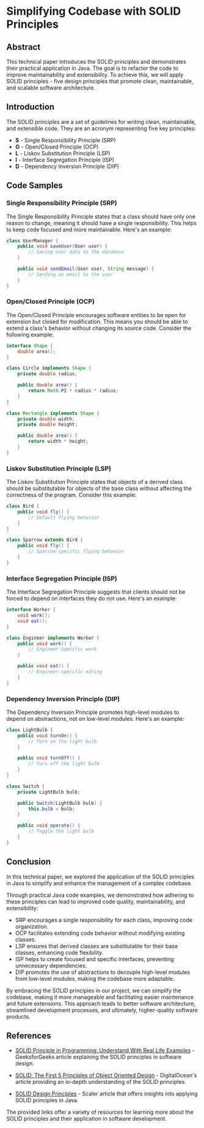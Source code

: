 # Simplifying Codebase with SOLID Principles

## Abstract

This technical paper introduces the SOLID principles and demonstrates their practical application in Java. The goal is to refactor the code to improve maintainability and extensibility. To achieve this, we will apply SOLID principles - five design principles that promote clean, maintainable, and scalable software architecture.

## Introduction

The SOLID principles are a set of guidelines for writing clean, maintainable, and extensible code. They are an acronym representing five key principles:

- **S** - Single Responsibility Principle (SRP)
- **O** - Open/Closed Principle (OCP)
- **L** - Liskov Substitution Principle (LSP)
- **I** - Interface Segregation Principle (ISP)
- **D** - Dependency Inversion Principle (DIP)

## Code Samples

### Single Responsibility Principle (SRP)

The Single Responsibility Principle states that a class should have only one reason to change, meaning it should have a single responsibility. This helps to keep code focused and more maintainable. Here's an example:

```java
class UserManager {
    public void saveUser(User user) {
        // Saving user data to the database
    }

    public void sendEmail(User user, String message) {
        // Sending an email to the user
    }
}
```
### Open/Closed Principle (OCP)

The Open/Closed Principle encourages software entities to be open for extension but closed for modification. This means you should be able to extend a class's behavior without changing its source code. Consider the following example:

```java
interface Shape {
    double area();
}

class Circle implements Shape {
    private double radius;

    public double area() {
        return Math.PI * radius * radius;
    }
}

class Rectangle implements Shape {
    private double width;
    private double height;

    public double area() {
        return width * height;
    }
}

```
### Liskov Substitution Principle (LSP)

The Liskov Substitution Principle states that objects of a derived class should be substitutable for objects of the base class without affecting the correctness of the program. Consider this example:

```java
class Bird {
    public void fly() {
        // Default flying behavior
    }
}

class Sparrow extends Bird {
    public void fly() {
        // Sparrow-specific flying behavior
    }
}
```
### Interface Segregation Principle (ISP)

The Interface Segregation Principle suggests that clients should not be forced to depend on interfaces they do not use. Here's an example:

```java
interface Worker {
    void work();
    void eat();
}

class Engineer implements Worker {
    public void work() {
        // Engineer-specific work
    }

    public void eat() {
        // Engineer-specific eating
    }
}
```
### Dependency Inversion Principle (DIP)

The Dependency Inversion Principle promotes high-level modules to depend on abstractions, not on low-level modules. Here's an example:

```java
class LightBulb {
    public void turnOn() {
        // Turn on the light bulb
    }

    public void turnOff() {
        // Turn off the light bulb
    }
}

class Switch {
    private LightBulb bulb;

    public Switch(LightBulb bulb) {
        this.bulb = bulb;
    }

    public void operate() {
        // Toggle the light bulb
    }
}
```
## Conclusion

In this technical paper, we explored the application of the SOLID principles in Java to simplify and enhance the management of a complex codebase.

Through practical Java code examples, we demonstrated how adhering to these principles can lead to improved code quality, maintainability, and extensibility:

- SRP encourages a single responsibility for each class, improving code organization.
- OCP facilitates extending code behavior without modifying existing classes.
- LSP ensures that derived classes are substitutable for their base classes, enhancing code flexibility.
- ISP helps to create focused and specific interfaces, preventing unnecessary dependencies.
- DIP promotes the use of abstractions to decouple high-level modules from low-level modules, making the codebase more adaptable.

By embracing the SOLID principles in our project, we can simplify the codebase, making it more manageable and facilitating easier maintenance and future extensions. This approach leads to better software architecture, streamlined development processes, and ultimately, higher-quality software products.

## References

- [SOLID Principle in Programming: Understand With Real Life Examples](https://www.geeksforgeeks.org/solid-principle-in-programming-understand-with-real-life-examples/) - GeeksforGeeks article explaining the SOLID principles in software design.

- [SOLID: The First 5 Principles of Object Oriented Design](https://www.digitalocean.com/community/conceptual-articles/s-o-l-i-d-the-first-five-principles-of-object-oriented-design) - DigitalOcean's article providing an in-depth understanding of the SOLID principles.

- [SOLID Design Principles](https://www.scaler.com/topics/software-engineering/solid-design-principles/) - Scaler article that offers insights into applying SOLID principles in Java.

The provided links offer a variety of resources for learning more about the SOLID principles and their application in software development.

